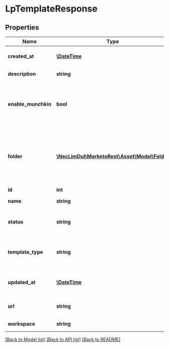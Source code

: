 # LpTemplateResponse

## Properties
Name | Type | Description | Notes
------------ | ------------- | ------------- | -------------
**created_at** | [**\DateTime**](\DateTime.md) | Datetime the asset was created | [optional] 
**description** | **string** | Description of the asset | [optional] 
**enable_munchkin** | **bool** | Whether to enable munchkin on the derived pages.  Defaults to true | 
**folder** | [**\NecLimDul\MarketoRest\Asset\Model\Folder**](Folder.md) | JSON representation of parent folder, with members &#39;id&#39;, and &#39;type&#39; which may be &#39;Folder&#39; or &#39;Program&#39; | 
**id** | **int** | Id of the asset | [optional] 
**name** | **string** | Name of the asset | [optional] 
**status** | **string** | Status filter for draft or approved versions | 
**template_type** | **string** | Type of template to create.  Defaults to freeForm | 
**updated_at** | [**\DateTime**](\DateTime.md) | Datetime the asset was most recently updated | [optional] 
**url** | **string** | Url of the asset in the Marketo UI | [optional] 
**workspace** | **string** | Name of the workspace | [optional] 

[[Back to Model list]](../README.md#documentation-for-models) [[Back to API list]](../README.md#documentation-for-api-endpoints) [[Back to README]](../README.md)


